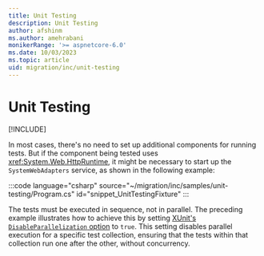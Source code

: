 ```yaml
---
title: Unit Testing
description: Unit Testing 
author: afshinm
ms.author: amehrabani
monikerRange: '>= aspnetcore-6.0'
ms.date: 10/03/2023
ms.topic: article
uid: migration/inc/unit-testing
---
```


# Unit Testing

[!INCLUDE[](~/includes/not-latest-version.md)]

In most cases, there's no need to set up additional components for running tests. But if the component being tested uses <xref:System.Web.HttpRuntime>, it might be necessary to start up the `SystemWebAdapters` service, as shown in the following example:

:::code language="csharp" source="~/migration/inc/samples/unit-testing/Program.cs" id="snippet_UnitTestingFixture" :::

The tests must be executed in sequence, not in parallel. The preceding example illustrates how to achieve this by setting [XUnit's `DisableParallelization` option](https://xunit.net/docs/running-tests-in-parallel#parallelism-in-test-frameworks) to `true`. This setting disables parallel execution for a specific test collection, ensuring that the tests within that collection run one after the other, without concurrency.
